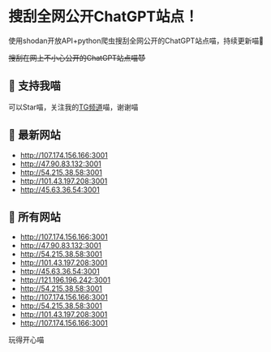 # 搜刮全网公开ChatGPT站点！

使用shodan开放API+python爬虫搜刮全网公开的ChatGPT站点喵，持续更新喵🥳

~~搜刮在网上不小心公开的ChatGPT站点喵😈~~

## 🚀 支持我喵

可以Star喵，关注我的[TG频道](https://t.me/puddin_share)喵，谢谢喵

## 📖 最新网站

- http://107.174.156.166:3001
- http://47.90.83.132:3001
- http://54.215.38.58:3001
- http://101.43.197.208:3001
- http://45.63.36.54:3001


## 📖 所有网站

- http://107.174.156.166:3001
- http://47.90.83.132:3001
- http://54.215.38.58:3001
- http://101.43.197.208:3001
- http://45.63.36.54:3001
- http://121.196.196.242:3001
- http://54.215.38.58:3001
- http://107.174.156.166:3001
- http://54.215.38.58:3001
- http://101.43.197.208:3001
- http://107.174.156.166:3001


玩得开心喵
